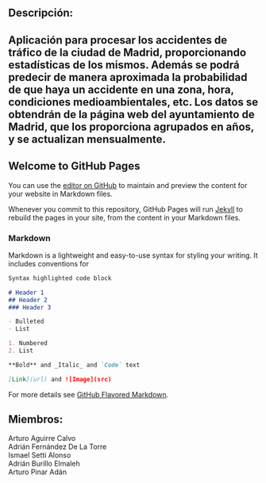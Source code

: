 Descripción:
------------------------------------------------------------
Aplicación para procesar los accidentes de tráfico de la ciudad de Madrid, proporcionando estadísticas de los mismos. Además se podrá predecir de manera aproximada la probabilidad de que haya un accidente en una zona, hora, condiciones medioambientales, etc.
Los datos se obtendrán de la página web del ayuntamiento de Madrid, que los proporciona agrupados en años, y se actualizan mensualmente.
--------------------------------------------------------------

## Welcome to GitHub Pages

You can use the [editor on GitHub](https://github.com/ismaelsetti/madridaccident.io/edit/master/index.md) to maintain and preview the content for your website in Markdown files.

Whenever you commit to this repository, GitHub Pages will run [Jekyll](https://jekyllrb.com/) to rebuild the pages in your site, from the content in your Markdown files.

### Markdown

Markdown is a lightweight and easy-to-use syntax for styling your writing. It includes conventions for

```markdown
Syntax highlighted code block

# Header 1
## Header 2
### Header 3

- Bulleted
- List

1. Numbered
2. List

**Bold** and _Italic_ and `Code` text

[Link](url) and ![Image](src)
```

For more details see [GitHub Flavored Markdown](https://guides.github.com/features/mastering-markdown/).


Miembros:
------------------------------------------------------------
Arturo Aguirre Calvo  
Adrián Fernández De La Torre  
Ismael Setti Alonso  
Adrián Burillo Elmaleh  
Arturo Pinar Adán  
